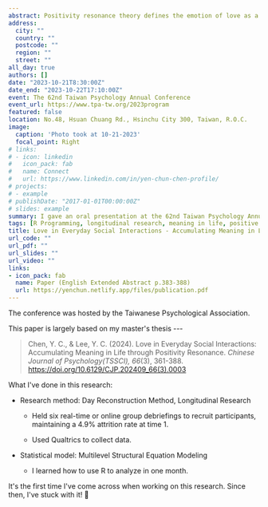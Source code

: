 ```yaml
---
abstract: Positivity resonance theory defines the emotion of love as a collective affective state, referred to as positivity resonance, characterized by shared positive affect, caring nonverbal synchrony, and biological synchrony. This study examined whether daily experiences of positivity resonance concurrently and prospectively influence meaning in life (MIL) through the increment of social connection. At time 1 (N = 144), perceived positivity resonance was measured at the trait level, along with MIL and social connection. Next, perceived positivity resonance was assessed at the episodic level via the Day Reconstruction Method across seven days (N = 135). Finally, two follow-up surveys were administered one (N = 113) and two months (N = 99) later. Participants again completed the questionnaires on MIL and social connection. Results suggest that social connection cross-sectionally and longitudinally mediates the links between perceived positivity resonance and MIL. These mediating effects remain statistically significant even after controlling for the individual-level positive and negative affect and amount of social interaction. These findings indicate that momentary experience of love while interacting with others may be an influential way to a meaningful life.
address:
  city: ""
  country: ""
  postcode: ""
  region: ""
  street: ""
all_day: true
authors: []
date: "2023-10-21T8:30:00Z"
date_end: "2023-10-22T17:10:00Z"
event: The 62nd Taiwan Psychology Annual Conference
event_url: https://www.tpa-tw.org/2023program
featured: false
location: No.48, Hsuan Chuang Rd., Hsinchu City 300, Taiwan, R.O.C.
image:
  caption: 'Photo took at 10-21-2023'
  focal_point: Right
# links:
# - icon: linkedin
#   icon_pack: fab
#   name: Connect
#   url: https://www.linkedin.com/in/yen-chun-chen-profile/
# projects:
# - example
# publishDate: "2017-01-01T00:00:00Z"
# slides: example
summary: I gave an oral presentation at the 62nd Taiwan Psychology Annual Conference. **Research Method:** Diary study, Survey, Longitudinal Research; **Research Type:** Generative Research, Quantitative
tags: [R Programming, longitudinal research, meaning in life, positive emotions, social interactions]
title: Love in Everyday Social Interactions - Accumulating Meaning in Life through Positivity Resonance
url_code: ""
url_pdf: ""
url_slides: ""
url_video: ""
links:
- icon_pack: fab
  name: Paper (English Extended Abstract p.383-388)
  url: https://yenchun.netlify.app/files/publication.pdf
---
```


The conference was hosted by the Taiwanese Psychological Association.

This paper is largely based on my master's thesis ---

> Chen, Y. C., & Lee, Y. C. (2024). Love in Everyday Social Interactions: Accumulating Meaning in Life through Positivity Resonance. *Chinese Journal of Psychology(TSSCI), 66*(3), 361-388. https://doi.org/10.6129/CJP.202409_66(3).0003

What I've done in this research:

-   Research method: Day Reconstruction Method, Longitudinal Research

    -   Held six real-time or online group debriefings to recruit participants, maintaining a 4.9% attrition rate at time 1.

    -   Used Qualtrics to collect data.

-   Statistical model: Multilevel Structural Equation Modeling

    -   I learned how to use R to analyze in one month.

It's the first time I've come across <i class="fab fa-r-project" aria-hidden="true" style="color:#035AA6"></i> when working on this research. Since then, I've stuck with it! 🤩

